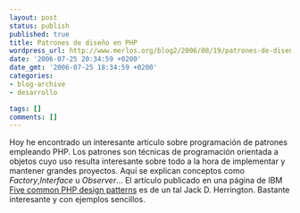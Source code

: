 ```yaml
---
layout: post
status: publish
published: true
title: Patrones de diseño en PHP
wordpress_url: http://www.merlos.org/blog2/2006/08/19/patrones-de-diseno-en-php/
date: '2006-07-25 20:34:59 +0200'
date_gmt: '2006-07-25 18:34:59 +0200'
categories:
- blog-archive
- desarrollo

tags: []
comments: []
---
```

<p>Hoy he encontrado un interesante artículo sobre programación de patrones empleando PHP. Los patrones son técnicas de programación orientada a objetos cuyo uso resulta interesante sobre todo a la hora de implementar y mantener grandes proyectos. Aquí se explican conceptos como <em>Factory</em>,<em>Interface</em> u <em>Observer</em>... El artículo publicado en una página de IBM <a target="_blank" href="http://www-128.ibm.com/developerworks/library/os-php-designptrns/">Five common PHP design patterns</a> es de un tal Jack D. Herrington. Bastante interesante y con ejemplos sencillos.</p>
